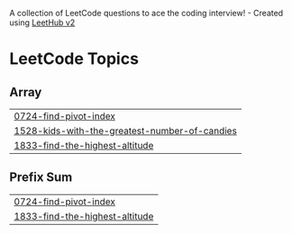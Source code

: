 A collection of LeetCode questions to ace the coding interview! - Created using [LeetHub v2](https://github.com/arunbhardwaj/LeetHub-2.0)
<!---LeetCode Topics Start-->
# LeetCode Topics
## Array
|  |
| ------- |
| [0724-find-pivot-index](https://github.com/shahriar808/LeetCode-75/tree/master/0724-find-pivot-index) |
| [1528-kids-with-the-greatest-number-of-candies](https://github.com/shahriar808/LeetCode-75/tree/master/1528-kids-with-the-greatest-number-of-candies) |
| [1833-find-the-highest-altitude](https://github.com/shahriar808/LeetCode-75/tree/master/1833-find-the-highest-altitude) |
## Prefix Sum
|  |
| ------- |
| [0724-find-pivot-index](https://github.com/shahriar808/LeetCode-75/tree/master/0724-find-pivot-index) |
| [1833-find-the-highest-altitude](https://github.com/shahriar808/LeetCode-75/tree/master/1833-find-the-highest-altitude) |
<!---LeetCode Topics End-->